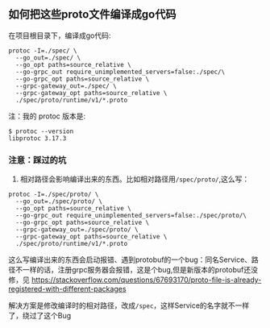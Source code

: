 ## 如何把这些proto文件编译成go代码
在项目根目录下，编译成go代码:
```shell
protoc -I=./spec/ \
  --go_out=./spec/ \
  --go_opt paths=source_relative \
  --go-grpc_out require_unimplemented_servers=false:./spec/\
  --go-grpc_opt paths=source_relative \
  --grpc-gateway_out=./spec/ \
  --grpc-gateway_opt paths=source_relative \
  ./spec/proto/runtime/v1/*.proto
```

注：我的 protoc 版本是:
```shell
$ protoc --version
libprotoc 3.17.3
```

### 注意：踩过的坑

1. 相对路径会影响编译出来的东西。比如相对路径用`/spec/proto/`,这么写：
```shell
protoc -I=./spec/proto/ \
  --go_out=./spec/proto/ \
  --go_opt paths=source_relative \
  --go-grpc_out require_unimplemented_servers=false:./spec/proto/\
  --go-grpc_opt paths=source_relative \
  --grpc-gateway_out=./spec/proto/ \
  --grpc-gateway_opt paths=source_relative \
  ./spec/proto/runtime/v1/*.proto
```

这么写编译出来的东西会启动报错、遇到protobuf的一个bug：同名Service、路径不一样的话，注册grpc服务器会报错，这是个bug,但是新版本的protobuf还没修，见
https://stackoverflow.com/questions/67693170/proto-file-is-already-registered-with-different-packages 

解决方案是修改编译时的相对路径，改成`/spec`，这样Service的名字就不一样了，绕过了这个Bug